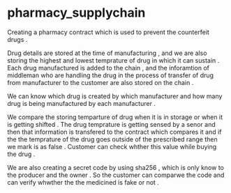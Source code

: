 # pharmacy_supplychain
Creating a pharmacy contract which is used to prevent the counterfeit drugs . 

Drug details are stored at the time of manufacturing , and we are also storing the highest and lowest temprature of drug in which it can sustain .
Each drug manufactured is added to the chain , and the inforamtion of middleman who are handling the drug in the process of transfer of drug from manufacturer to the customer are also stored on the chain . 

We can know which drug is created by which manufacturer and how many drug is being manufactured by each manufacturer . 

We compare the storing temparture of drug when it is in storage or when it is getting shifted . The drug temprature is getting sensed by a senor and then that information is transfered to the contract which compares it and if the the temprature of the drug goes outside of the prescribed range then we mark is as false . 
Customer can check whther this value while buying the drug . 

We are also creating a secret code by using sha256 , which is only know to the producer and the owner .
So the customer can comparwe the code and can verify whwther the the medicined is fake or not . 
